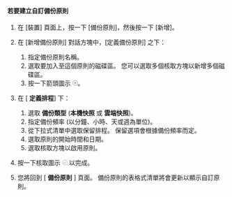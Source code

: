 <!--author=SharS last changed: 11/04/15-->


#### <a name="to-create-a-custom-backup-policy"></a>若要建立自訂備份原則
1. 在 [裝置] 頁面上，按一下 [備份原則]，然後按一下 [新增]。
2. 在 [新增備份原則] 對話方塊中，[定義備份原則] 之下：
   
   1. 指定備份原則名稱。
   2. 選取要加入至這個原則的磁碟區。 您可以選取多個核取方塊以新增多個磁碟區。
   3. 按一下箭頭圖示  ![核取圖示](./media/storsimple-create-custom-backup-policy-u2/HCS_ArrowIcon-include.png)。
3. 在 [ **定義排程**] 下：
   
   1. 選取 **備份類型** (**本機快照** 或 **雲端快照**)。
   2. 指定備份頻率 (以分鐘、小時、天或週為單位)。
   3. 從下拉式清單中選取保留排程。 保留選項會根據備份頻率而定。 
   4. 選取原則的開始時間和日期。
   5. 選取核取方塊以啟用原則。
4. 按一下核取圖示  ![核取圖示](./media/storsimple-add-backup-policy-u2/HCS_CheckIcon-include.png) 以完成。
5. 您將回到 [ **備份原則** ] 頁面。 備份原則的表格式清單將會更新以顯示自訂原則。



<!--HONumber=Nov16_HO3-->


